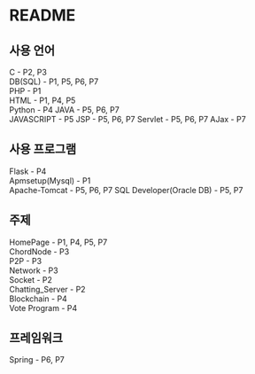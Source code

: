 # README

## 사용 언어
C - P2, P3  
DB(SQL) - P1, P5, P6, P7  
PHP - P1  
HTML - P1, P4, P5  
Python - P4
JAVA - P5, P6, P7  
JAVASCRIPT - P5
JSP - P5, P6, P7
Servlet - P5, P6, P7
AJax - P7

## 사용 프로그램
Flask - P4  
Apmsetup(Mysql) - P1  
Apache-Tomcat - P5, P6, P7
SQL Developer(Oracle DB) - P5, P7

## 주제
HomePage - P1, P4, P5, P7  
ChordNode - P3  
P2P - P3  
Network - P3  
Socket - P2  
Chatting_Server - P2  
Blockchain - P4  
Vote Program - P4  

## 프레임워크
Spring - P6, P7


